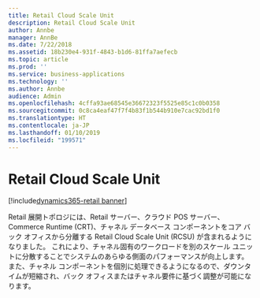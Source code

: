 ```yaml
---
title: Retail Cloud Scale Unit
description: Retail Cloud Scale Unit
author: Annbe
manager: AnnBe
ms.date: 7/22/2018
ms.assetid: 18b230e4-931f-4843-b1d6-81ffa7aefecb
ms.topic: article
ms.prod: ''
ms.service: business-applications
ms.technology: ''
ms.author: Annbe
audience: Admin
ms.openlocfilehash: 4cffa93ae68545e36672323f5525e85c1c0b0358
ms.sourcegitcommit: 0c8ca4eaf47f7f4b83f1b544b910e7cac92bd1f0
ms.translationtype: HT
ms.contentlocale: ja-JP
ms.lasthandoff: 01/10/2019
ms.locfileid: "199571"
---
```

#  <a name="retail-cloud-scale-unit"></a>Retail Cloud Scale Unit

[!include[dynamics365-retail banner](../includes/dynamics365-retail.md)]




Retail 展開トポロジには、Retail サーバー、クラウド POS サーバー、Commerce Runtime (CRT)、チャネル データベース コンポーネントをコア バック オフィスから分離する Retail Cloud Scale Unit (RCSU) が含まれるようになりました。 これにより、チャネル固有のワークロードを別のスケール ユニットに分散することでシステムのあらゆる側面のパフォーマンスが向上します。 また、チャネル コンポーネントを個別に処理できるようになるので、ダウンタイムが短縮され、バック オフィスまたはチャネル要件に基づく調整が可能になります。

